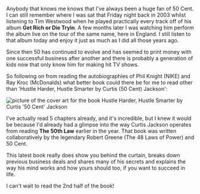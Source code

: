 Anybody that knows me knows that I've always been a huge fan of 50 Cent. I can still remember where I was sat that
Friday night back in 2003 whilst listening to Tim Westwood when he played practically every track off of his album **Get
Rich or Die Tryin**. A few months later I was watching him perform the album live on the tour of the same name, here in
England. I still listen to that album today and enjoy it just as much as I did all those years ago.

Since then 50 has continued to evolve and has seemed to print money with one successful business after another and there
is probably a generation of kids now that only know him for making hit TV shows.

So following on from reading the autobiographies of Phil Knight (NIKE) and Ray Kroc (McDonalds)
what better book could there be for me to read other than 'Hustle Harder, Hustle Smarter by Curtis (50 Cent) Jackson':

![picture of the cover art for the book Hustle Harder, Hustle Smarter by Curtis '50 Cent' Jackson](https://images.isbndb.com/covers/38/27/9780062953827.jpg)

I've actually read 5 chapters already, and it's incredible, but I knew it would be because I'd already had a glimpse
into the way Curtis Jackson operates from reading **The 50th Law** earlier in the year. That book was written
collaboratively by the legendary Robert Greene (The 48 Laws of Power) and 50 Cent.

This latest book really does show you behind the curtain, breaks down previous business deals and shares many of his
secrets and explains the way his mind works and how yours should too, if you want to succeed in life.

I can't wait to read the 2nd half of the book!